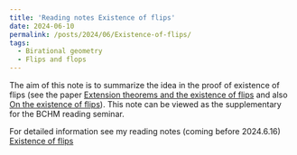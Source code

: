 ```yaml
---
title: 'Reading notes Existence of flips'
date: 2024-06-10
permalink: /posts/2024/06/Existence-of-flips/
tags:
  - Birational geometry
  - Flips and flops
---
```


The aim of this note is to summarize the idea in the proof of existence of flips (see the paper [Extension theorems and the existence of flips](https://academic.oup.com/book/6326/chapter-abstract/150033223?redirectedFrom=fulltext) and also [On the existence of flips](https://arxiv.org/abs/math/0507597)). This note can be viewed as the supplementary for the BCHM reading seminar. 

For detailed information see my reading notes (coming before 2024.6.16) [Existence of flips](https://yilimath.github.io/files/BCHM/ExistenceOfFlips.pdf)